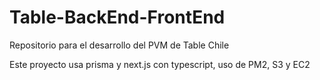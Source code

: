 # Table-BackEnd-FrontEnd
Repositorio para el desarrollo del PVM de Table Chile

Este proyecto usa prisma y next.js con typescript, uso de PM2, S3 y EC2

